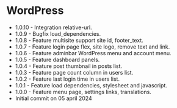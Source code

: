 # WordPress
- 1.0.10 - Integration relative-url.
- 1.0.9 - Bugfix load_dependencies.
- 1.0.8 - Feature multisite support site id, footer_text.
- 1.0.7 - Feature login page flex, site logo, remove text and link.
- 1.0.6 - Feature adminbar WordPress menu and account menu.
- 1.0.5 - Feature dashboard panels.
- 1.0.4 - Feature post thumbnail in posts list.
- 1.0.3 - Feature page count column in users list.
- 1.0.2 - Feature last login time in users list.
- 1.0.1 - Feature load dependencies, stylesheet and javascript.
- 1.0.0 - Feature menu page, settings links, translations. 
- Initial commit on 05 april 2024
 
